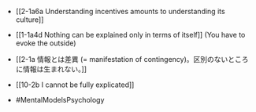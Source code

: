 - [[2-1a6a Understanding incentives amounts to understanding its culture]]
- [[1-1a4d Nothing can be explained only in terms of itself]] (You have to evoke the outside)
- [[2-1a 情報とは差異 (= manifestation of contingency)。区別のないところに情報は生まれない。]]
- [[10-2b I cannot be fully explicated]]

- #MentalModelsPsychology
